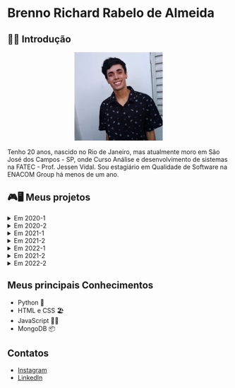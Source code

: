 # Brenno Richard Rabelo de Almeida

## :book::pencil: Introdução 

<body>
  <div align="center">
    <kbd><img src="https://github.com/brennorichard/brennorichard/blob/main/assets/im1.jpg" width="200px" height="200px"/></kbd>
  </div>
</body>


Tenho 20 anos, nascido no Rio de Janeiro, mas atualmente moro em São José dos Campos - SP, onde Curso Análise e desenvolvimento de sistemas na FATEC - Prof. Jessen Vidal. Sou estagiário em Qualidade de Software na ENACOM Group há menos de um ano. 

## :video_game::desktop_computer: Meus projetos

<details>
  <summary>Em 2020-1</summary>

O projeto desse semestre foi um sistema de segurança residencial que possibilitasse o usuário de manter a segurança de sua casa na palma de sua mão. Todas as funções disponibilizadas no aplicativo poderiam ser utilizadas através de um aparelho móvel conectado à internet, trazendo aos usuários segurança e tranquilidade. Além do aplicativo buscamos também, por meio de uma rede social, um canal para suporte e sugestão do usuário, à fim de melhorar cada vez mais o sistema e construir uma relação humanizada com seus utilizadores. 

##### :book::heavy_check_mark: Parceiro Acadêmico

FATEC - Prof. Jessen Vidal, proposto pelo o Prof. Jean Carlos Lourenço Costa da disciplina de Programação em Microinformática.

##### :warning: Problema

Criar um aplicativo com o objetivo de implementar as tecnologias de programação modular e banco de dados.

##### :bulb: Solução

Aplicativo de segurança doméstica, que trás aos usuários conforto, segurança e praticidade, possibilitando controle e monitoramento através de qualquer lugar, por meio de um aparelho móvel conectado à internet. 

#### :calling::package: Tecnologias Utilizadas

##### Firebase - Banco de dados

O **Firebase do Google** é uma plataforma digital utilizada para facilitar o desenvolvimento de aplicativos web ou móveis, de uma forma efetiva, rápida e simples. Graças às suas diversas funções, é utilizado como uma técnica de Marketing Digital, com a finalidade de aumentar a base de usuários e gerar maiores benefícios econômicos.

Foi utilizado para guardar informações e autenticar clientes no sistema.

##### Kodular - Desenvolvimento Mobile

Permite converter nossas ideias em aplicativos Android utilizando uma plataforma online gratuita de programação visual e intuitiva de arrastar e soltar. Você não precisa dominar uma linguagem de programação, pois ele já traz os blocos os códigos necessários. Os projetos desenvolvidos no Kodular ficam hospedados com segurança no Google Cloud Platform, assim não é necessário ficar fazendo backups nem download.

O Kodular foi a principal tecnologia do projeto, pois através dela que o aplicativo foi construído.

####  Contribuições Pessoais

Fiquei responsável pela construção das telas do aplicativo e da integração com o Firebase, ambas eram tecnologias que ainda não conhecia, mas que com o decorrer do projeto adquiri proficiência.

#### Hard Skills

Kodular, Firebase e Airtable. Tenho hoje autonomia no uso dessas tecnologias.

#### Soft Skills

**Colaboração**: O curso de Tecnologia em Análise e Desenvolvimento de sistemas exige em cada projeto grande colaboração entre os integrantes, quando todos trabalham em sincronia é muito mais simples resolver problemas e progredir de maneira mais eficiente. O senso de colaboração é renovado à partir do momento que você entende que seu trabalho e o do seu time fica muito mais fácil quando você desempenha bem nas suas tarefas e segue seus prazos.

**Gerenciamento de tempo**: Nesse projeto atuando com Scrum Master, percebi o desafio que era administrar o meu tempo para as atividades e o auxilio na organização da equipe. O projeto trouxe um grande salto no meu senso de responsabilidade para comigo mesmo, para meus afazeres e responsabilidades.

**Vídeos do projeto:**

- [Câmera de segurança](https://drive.google.com/file/d/1ZTmHyagF4pVJgk02Pg6iP88g4zk6GSTO/view?usp=sharing)
- [Chamadas de Emergência](https://drive.google.com/file/d/1ZZMmOgKXKVMSb6pout-qUtOB4mkpSJ-r/view?usp=sharing)
</details>

<details>
  <summary>Em 2020-2</summary>

O projeto desse semestre foi um sistema para controle e gerenciamento da jornada de motoristas. O sistema seria responsável por localizar e atualizar o status da jornada em tempo real. 

##### :book::heavy_check_mark: Parceiro Acadêmico

IACIT - Desenvolvimento de produtos e sistemas aplicados ao Auxílio do Controle e do Tráfego Aéreo e Marítimo; Defesa e Segurança Pública; Fábrica de Software; Meteorologia; Pesquisa, Desenvolvimento e Inovação e Telemetria.

##### :warning: Problema

Falta de gerenciamento e obtenção atualizações de status durante a jornada de trabalho dos motoristas.

##### :bulb: Solução

Desenvolver um aplicativo de gerenciamento para controle da jornada de trabalho dos motoristas de forma parametrizável, visando funcionalidades de planejamento,acompanhamento e controle.

#### :calling::package: Tecnologias Utilizadas

##### Java 

Linguagem de programação que permite executar jogos, fazer upload de fotos, bater papo on-line, fazer tours virtuais e usar serviços, como treinamento on-line, transações bancárias on-line e mapas interativos.

O Java foi a principal tecnologia do projeto, pois através dela que o aplicativo foi construído.

##### PostgreSQL

PostgreSQL é um sistema gerenciador de banco de dados objeto relacional, desenvolvido como projeto de código aberto.

O postgreSQL foi o banco de dados usado no projeto

##### pgAdmin 

Open Source administrador e plataforma de desenvolvimento para o **PostgreSQL**

####  Contribuições Pessoais

Fiquei responsável pela construção do aplicativo em Java e da integração com o PostgreSQL, não possuía conhecimento algum de ambas as tecnologias, o que tornaram esse projeto um desafio muito grande, principalmente pelo fato de que Java não é uma linguagem tão simples de se aprender, ao decorrer do projeto adquiri conhecimento e proficiência.

#### Hard Skills

Java e PostgreSQL. Tenho hoje autonomia no uso dessas tecnologias.

#### Soft Skills

**Transparência:** No decorrer do projeto houveram atrasos e impeditivos que ficaram implícitos dentro do DevTeam, o que gerou problemas e desentendimentos entre os integrantes. Tal ocorrido me ensinou a importância da tranparência com o grupo, da importância de saber pedir e oferecer ajuda para que todas as tarefas sejam executadas com sucesso.

**Proatividade:** Percebi nesse projeto que é necessário buscar mudanças de maneira expontânea, sem precisar de estímulos externos, é necessário ter uma visão do futuro, prever e buscar meios de evitar problemas.



**Vídeos do projeto finalizado:**

- [Adicionar viagem do funcionário](https://github.com/DevSlim001/PI_2020.2/blob/master/assets/Adicionar-viagem-Funcionario3_1.gif)
- [Verificar viagens finalizadas](https://github.com/DevSlim001/PI_2020.2/blob/master/assets/Como-verificar-viagens-finalizadas-Funcionario3_2.gif)
- [Verificar status de viagem](https://github.com/DevSlim001/PI_2020.2/blob/master/assets/Verificar-status-em-tempo-real3_3.gif)
- [Mudar status de viagem](https://github.com/DevSlim001/PI_2020.2/blob/master/assets/Mudar-status-de-viagem-Motorista3_4.gif)



<a href="https://github.com/DevSlim001/PI_2020.2" target="__blank">Clique aqui para mais informações sobre o projeto</a>

</details>

<details>
  <summary>Em 2021-1</summary>

Na primeira etapa de 2021, com o avanço da pandemia do COVID-19 e o aumento da demanda por formações EAD, recebemos o desafio de criar uma plataforma de ensino digital que fosse intuitiva e de fácil uso para todos os tipos de usuários.

##### :book::heavy_check_mark: Parceiro Acadêmico

[FATEC São José dos Campos](http://fatecsjc-prd.azurewebsites.net/) em parceria com a [NESS Health](https://ness.com.br/health.php), empresa de tecnologia que inova e transforma diariamente a área da saúde, implementando tecnologias que transformam a medicina moderna.

##### :warning: Problema

A empresa parceira, e a FATEC de São José dos campos propuseram o desafio de achar uma solução para facilitar a vida de estudantes.

##### :bulb: Solução

Uma plataforma de ensino remoto com praticidade, facilidade  e ampla variedade de conteúdo de qualidade para superar as limitações do ensino no Brasil.

#### :calling::package: Tecnologias Utilizadas

##### Figma

Figma é um editor gráfico de vetor e prototipagem de projetos de design baseado principalmente no navegador web, com ferramentas offline adicionais para aplicações desktop para GNU/Linux, macOS e Windows. 

Foi utilziada para construção do protótipo do projeto.



##### PostgreSQL

PostgreSQL é um sistema gerenciador de banco de dados objeto relacional, desenvolvido como projeto de código aberto.

O postgreSQL foi o banco de dados utilziado inicialmente no projeto.

##### MySQL

O MySQL é um sistema de gerenciamento de banco de dados, que utiliza a linguagem SQL como interface.

O MySQL foi o banco utilziado a partir da segunda sprint, foi realizada a migração devido à alterações no requisito do projeto.

##### Java 

Linguagem de programação que permite executar jogos, fazer upload de fotos, bater papo on-line, fazer tours virtuais e usar serviços, como treinamento on-line, transações bancárias on-line e mapas interativos.

O Java foi a principal tecnologia do projeto, pois através dela que o aplicativo foi construído.

##### Python

Python é uma linguagem de programação de alto nível, interpretada de script, imperativa, orientada a objetos, funcional, de tipagem dinâmica e forte.

O Python foi utilizado para construção do script temporizador.py, um microserviço utilizado no decorrer do projeto para controle de tempo de dedicação as tarefas.

##### HTML5

HTML é uma linguagem de marcação utilizada na construção de páginas na Web. Documentos HTML podem ser interpretados por navegadores.

##### CSS3

Cascading Style Sheets é um mecanismo para adicionar estilo a um documento web.

##### JavaScript

JavaScript é uma linguagem de programação interpretada estruturada, de script em alto nível com tipagem dinâmica fraca e multiparadigma. Juntamente com HTML e CSS, o JavaScript é uma das três principais tecnologias da World Wide Web.

Usada principalmente na construção do chatbot e animações das páginas do projeto.

##### Bootstrap

Bootstrap é um framework web com código-fonte aberto para desenvolvimento de componentes de interface e front-end para sites e aplicações web usando HTML, CSS e JavaScript, baseado em modelos de design para a tipografia, melhorando a experiência do usuário em um site amigável e responsivo.

Utilizado para coleta de templates e responsividade do projeto.



####  Contribuições Pessoais

Nesse projeto a minha dedicação foi inteiramente para a construção do front-end, durante as 4 sprints, fiquei responsável pela contrução e integração das telas com o back-end. Além da estrutura e estilo das telas fiquei responsável pela responsividade das telas, fazendo com que o projeto pudesse rodar em qualquer dispositivo independente do tamanho de tela.

Além da colaboração técnica, fui o Scrum Master do projeto, além de exercer tal função, participei de toda a estrutura de requisitos juntamente com o PO.

#### Hard Skills

Bootstrap, HTML e CSS. Tenho hoje autonomia no uso dessas tecnologias.

#### Soft Skills

**Produtividade:** É necessário ser produtivo e otimizar ao máximo o seu tempo para que tudo que foi atribuído a você seja entregue dentro do previsto.

**Liderança:** Percebi nesse projeto que é necessário não apenas ser proativo, mas impulsionar o seu time junto com você para que todas as tarefas sejam entregues dentro dos prazos. O líder não apenas delega, mas caminha junto com o time para o sucesso do projeto.



**Vídeos do projeto:**

![Responsividade](https://github.com/DevSlim001/API_NEDUC/blob/main/readassets/Responsividade.gif)

![Cadastro-de-curso-e-tarefa](https://github.com/DevSlim001/API_NEDUC/blob/main/readassets/Cadastro-de-curso-e-tarefa.gif)

![ADM](https://github.com/DevSlim001/API_NEDUC/blob/sprint_4/Cadastrodenovidades.gif)

![GESTOR](https://github.com/DevSlim001/API_NEDUC/blob/sprint_4/Homegestor.gif)



<a href="https://github.com/DevSlim001/API_NEDUC" target="__blank">Clique aqui para mais informações sobre o projeto</a>

</details>



<details>
  <summary>Em 2021-2</summary>
Na segunda etapa de 2021, tivemos o prazer de trabalhar com uma das maiores empresas de São José dos campos, a proposta seria o gerenciamento e manipulação de documentos internos da empresa parceira de forma mais fácil.
Nesse semestre foi proposto que desenvolvêssemos um sistema para gerar documentos de aeronaves de acordo com os padrões estabelecidos pela empresa parceira.

##### :book::heavy_check_mark: Parceiro Acadêmico

Nesse semestre foi acordado que não haveria nada que ligasse o projeto à empresa parceira, devido aos tipos de documentos compartilhados foi necessário manter a confidencialidade.

##### :warning: Problema

Dificuladade na manipulação de documentos (manuais), demora e trabalho excessivo para criação, edição e atualização dos mesmos.

##### :bulb: Solução

Plataforma WEB resposnsável por facilitar a edição desses arquivos de forma que não fosse necessário realizar operações exaustivas e repetitivas.

#### :calling::package: Tecnologias Utilizadas

##### HTML5

HTML é uma linguagem de marcação utilizada na construção de páginas na Web. Documentos HTML podem ser interpretados por navegadores.

##### CSS3

Cascading Style Sheets é um mecanismo para adicionar estilo a um documento web.

##### JavaScript

JavaScript é uma linguagem de programação interpretada estruturada, de script em alto nível com tipagem dinâmica fraca e multiparadigma. Juntamente com HTML e CSS, o JavaScript é uma das três principais tecnologias da World Wide Web.

##### Java 

Linguagem de programação que permite executar jogos, fazer upload de fotos, bater papo on-line, fazer tours virtuais e usar serviços, como treinamento on-line, transações bancárias on-line e mapas interativos.

O Java foi a tecnologia pela qual o aplicativo foi construído.

##### Springboot

Framework Java open source que tem como objetivo facilitar esse processo em aplicações Java.  Consequentemente, ele traz mais agilidade para o processo de  desenvolvimento, uma vez que devs conseguem reduzir o tempo gasto com as configurações iniciais.

##### ReactJs

O React é uma biblioteca JavaScript de código aberto com foco em criar interfaces de usuário em páginas web.

O React foi a principal tecnologia utilizada na construção do front-end do projeto.

####  Contribuições Pessoais

Nesse projeto fiquei responsável pela construção das páginas do modelo web utilizando ReactJs. Além da construção das páginas atuei como PO, tranzendo para equipe todos os requisitos do cliente e auxiliando na organização e documentação do projeto.

#### Hard Skills

ReactJS. Tenho hoje autonomia no uso dessa tecnologia.

#### Soft Skills

**Gerenciamento de tempo**: Nesse projeto atuando com PO, mais uma vez tive o desafio de administrar o meu tempo para as atividades e o auxiliar na organização da equipe.

**Criatividade**: Foi necessário o uso de muita criatividade para colocar tamanho projeto nas linhas de código e resolver problemas que surgiram durante o decorrer das entregas.

**Vídeos do projeto:**

<img src="https://github.com/DevSlim001/API_Slim_4Semestre/blob/Sprint-4/docs/Sprints/videos/Amostra1_Sprint4.gif" width="750px"><br/>

<img src="https://github.com/DevSlim001/API_Slim_4Semestre/blob/Sprint-4/docs/Sprints/videos/Amostra2_Sprint4.gif" width="750px"><br/>



<a href="https://github.com/DevSlim001/API_Slim_4Semestre" target="__blank">Clique aqui para mais informações sobre o projeto</a>

</details>



<details>
  <summary>Em 2022-1</summary>
Nesse semestre, a empresa parceira propôs o desafio de criar um aplicativo que notificasse os proprietários e facilitasse a leitura de documentos preventivos ou de manutenção de seus respectivos veículos.


##### :book::heavy_check_mark: Parceiro Acadêmico

Nesse semestre foi acordado que não haveria nada que ligasse o projeto à empresa parceira, devido aos tipos de documentos compartilhados. Foi necessário manter a confidencialidade.

##### :warning: Problema

Falta de leitura de documentos preventivos e de manutenção por parte dos donos de veículos, seja por dificuldade de acesso ou pela falta de notificação ao lançar novas FOL's no sistema.

##### :bulb: Solução

Um aplicativo que facilita os procedimentos padrão para os motoristas em caso de problema com seu veículo. No aplicativo, ele sempre terá notificações de alertas e recomendações (denominadas FOLs) vindas diretamente da empresa responsável relacionada aos seus veículos.

#### :calling::package: Tecnologias Utilizadas

##### JavaScript

JavaScript é uma linguagem de programação interpretada estruturada, de script em alto nível com tipagem dinâmica fraca e multiparadigma. Juntamente com HTML e CSS, o JavaScript é uma das três principais tecnologias da World Wide Web.

##### NodeJs

Node.js é um software de código aberto, multiplataforma, baseado  no interpretador V8 do Google e que permite a execução de códigos  JavaScript fora de um navegador web.

Linguagem principal do projeto, como ela foi contruído o back-end da aplicação.

##### MongoDB

MongoDB é um software de banco de dados orientado a documentos  livre, de código aberto e multiplataforma, escrito na linguagem C++.  Classificado como um programa de banco de dados NoSQL, o MongoDB usa  documentos semelhantes a JSON com esquemas.

Banco de dados não realicional utilizado no projeto.

##### ReactNative

React Native é uma biblioteca Javascript criada pelo Facebook. É  usada para desenvolver aplicativos para os sistemas Android e iOS de  forma nativa.

Utilizada para o desenvolvimento do front-end do projeto.



####  Contribuições Pessoais

Nesse projeto além de atuar como PO (Product Owner), fiquei responsável pela criação e gerenciamento do banco de dados e pelo sistema de backup e LGPD do sistema.

#### Hard Skills

MongoDB. Tenho hoje autonomia no uso dessa tecnologia.

#### Soft Skills

**Positividade: **Em vários momentos problemas surgem, se falta positividade e confiança a resolução desses problemas torna-se cada vez mais díficil. Por isso tal característica foi tão importante no projeto, tanto para apoio pessoal, quanto do time.

**Vídeos do projeto:**

https://user-images.githubusercontent.com/62018632/168510546-dcfc487f-2bba-4455-9af4-e6f918a7c0c9.mp4

https://user-images.githubusercontent.com/62018632/168509971-61aa4521-3d4e-488c-b529-6d82e4c547af.mp4

<a href="https://github.com/AirghostTeamAPI/BriskNotificationApp" target="__blank">Clique aqui para mais informações sobre o projeto</a>

</details>





<details>
  <summary>Em 2021-2</summary>
Na segunda etapa de 2021, tivemos o prazer de trabalhar com uma das maiores empresas de São José dos campos, a proposta seria o gerenciamento e manipulação de documentos internos da empresa parceira de forma mais fácil.
Nesse semestre foi proposto que desenvolvêssemos um sistema para gerar documentos de aeronaves de acordo com os padrões estabelecidos pela empresa parceira.


##### :book::heavy_check_mark: Parceiro Acadêmico

Nesse semestre foi acordado que não haveria nada que ligasse o projeto à empresa parceira, devido aos tipos de documentos compartilhados foi necessário manter a confidencialidade.

##### :warning: Problema

Dificuladade na manipulação de documentos (manuais), demora e trabalho excessivo para criação, edição e atualização dos mesmos.

##### :bulb: Solução

Plataforma WEB resposnsável por facilitar a edição desses arquivos de forma que não fosse necessário realizar operações exaustivas e repetitivas.

#### :calling::package: Tecnologias Utilizadas

##### HTML5

HTML é uma linguagem de marcação utilizada na construção de páginas na Web. Documentos HTML podem ser interpretados por navegadores.

##### CSS3

Cascading Style Sheets é um mecanismo para adicionar estilo a um documento web.

##### JavaScript

JavaScript é uma linguagem de programação interpretada estruturada, de script em alto nível com tipagem dinâmica fraca e multiparadigma. Juntamente com HTML e CSS, o JavaScript é uma das três principais tecnologias da World Wide Web.

##### Java 

Linguagem de programação que permite executar jogos, fazer upload de fotos, bater papo on-line, fazer tours virtuais e usar serviços, como treinamento on-line, transações bancárias on-line e mapas interativos.

O Java foi a tecnologia pela qual o aplicativo foi construído.

##### Springboot

Framework Java open source que tem como objetivo facilitar esse processo em aplicações Java.  Consequentemente, ele traz mais agilidade para o processo de  desenvolvimento, uma vez que devs conseguem reduzir o tempo gasto com as configurações iniciais.

##### ReactJs

O React é uma biblioteca JavaScript de código aberto com foco em criar interfaces de usuário em páginas web.

O React foi a principal tecnologia utilizada na construção do front-end do projeto.

####  Contribuições Pessoais

Nesse projeto fiquei responsável pela construção das páginas do modelo web utilizando ReactJs. Além da construção das páginas atuei como PO, tranzendo para equipe todos os requisitos do cliente e auxiliando na organização e documentação do projeto.

#### Hard Skills

ReactJS. Tenho hoje autonomia no uso dessa tecnologia.

#### Soft Skills

**Gerenciamento de tempo**: Nesse projeto atuando com PO, mais uma vez tive o desafio de administrar o meu tempo para as atividades e o auxiliar na organização da equipe.

**Criatividade**: Foi necessário o uso de muita criatividade para colocar tamanho projeto nas linhas de código e resolver problemas que surgiram durante o decorrer das entregas.

**Vídeos do projeto:**

<img src="https://github.com/DevSlim001/API_Slim_4Semestre/blob/Sprint-4/docs/Sprints/videos/Amostra1_Sprint4.gif" width="750px"><br/>

<img src="https://github.com/DevSlim001/API_Slim_4Semestre/blob/Sprint-4/docs/Sprints/videos/Amostra2_Sprint4.gif" width="750px"><br/>



<a href="https://github.com/DevSlim001/API_Slim_4Semestre" target="__blank">Clique aqui para mais informações sobre o projeto</a>

</details>



<details>
  <summary>Em 2022-2</summary>
Nesse semestre, a empresa parceira propôs o desafio de melhorar um aplicativo onde incialmente agricultures inseriam dados manualmente para que pudessem obter dados quantitativos de plantio de soja. O trabalho da equipe foi fazer com que os dados do plantio pudessem ser obtidos através do processamento de fotos feito por uma IA.



##### :book::heavy_check_mark: Parceiro Acadêmico

A empresa parceira nesse semestre foi a VISIONA, uma joint-venture entre a Embraer Defesa & Segurança e a Telebras, voltada para a integração de sistemas espaciais. Criada em 2012 para  atender os objetivos do Programa Nacional de Atividades Espaciais (PNAE) e do Programa Estratégico de Sistemas Espaciais (PESE).

##### :warning: Problema

O problema apresentado foi que sempre que os agricultores necessitassem de dados do seu plantio, era necessário o preenchimento manual informações para obtenção de dados.

##### :bulb: Solução

A solução encontrada foi a implementação de uma IA no aplicativo, de forma que seria necessário apenas que o agricultor tirasse uma foto da sua planta para que pudesse receber dados quantitativos.

#### :calling::package: Tecnologias Utilizadas

##### Python 

Python é uma linguagem de programação de alto nível, interpretada  de script, imperativa, orientada a objetos, funcional, de tipagem  dinâmica e forte.

A tecnologia foi utilizada para construção e treinamento da IA.

##### React Native

React Native é uma biblioteca Javascript criada pelo Facebook. É  usada para desenvolver aplicativos para os sistemas Android e iOS de  forma nativa.

O React foi a principal tecnologia utilizada na construção do front-end do projeto na sua primeira versão. Foi utilizado nesse projeto para ajustes no front-end.

##### PostgreSQL

PostgreSQL é um sistema gerenciador de banco de dados objeto relacional, desenvolvido como projeto de código aberto.

O postgreSQL foi o banco de dados usado no projeto.



####  Contribuições Pessoais



#### Hard Skills

Python. Tenho hoje autonomia no uso dessa tecnologia, mas muito conhecimento foi obtido com o fato de ter que trabalhar na construção de uma IA.

#### Soft Skills

**Produtividade:** É necessário ser produtivo e otimizar ao máximo o seu tempo para que tudo que foi atribuído a você seja entregue dentro do previsto.

**Adaptabilidade:** É necessário adaptar-se no uso de novas tecnologias, no surgimento de desafios e empecilhos, sejam eles técnicos ou pessoais.



**O projeto:**

https://user-images.githubusercontent.com/61993394/190942778-c040a491-53b3-4479-9574-6aef9797cec5.mp4

![Vídeo do aplicativo](https://user-images.githubusercontent.com/61993394/190942778-c040a491-53b3-4479-9574-6aef9797cec5.mp4)

![Reconhecimento da planta](https://user-images.githubusercontent.com/62018632/194791135-c598d851-da8e-4098-aa65-2acb72c5501f.png)

<a href="https://github.com/Agroghosts/eSoja" target="__blank">Clique aqui para mais informações sobre o projeto</a>

</details>

## Meus principais Conhecimentos

- Python :snake:
- HTML e CSS :beach_umbrella:
- JavaScript :man_technologist:
- MongoDB :package:

## Contatos

- [Instagram](https://www.instagram.com/brenno_rich/)
- [LinkedIn](https://www.linkedin.com/in/brenno-r-49b93415a/)
